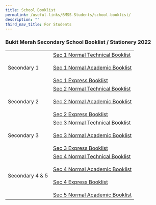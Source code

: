 ```yaml
---
title: School Booklist
permalink: /useful-links/BMSS-Students/school-booklist/
description: ""
third_nav_title: For Students
---
```


### Bukit Merah Secondary School Booklist / Stationery 2022

|  |  |
|---|---|
| Secondary 1 | [Sec 1 Normal Technical Booklist](/files/bl1.pdf)<br><br>[Sec 1 Normal Academic Booklist](/files/bl2.pdf)<br><br>[Sec 1 Express Booklist](/files/bl3.pdf) |
| Secondary 2 | [Sec 2 Normal Technical Booklist](/files/bl4.pdf) <br><br>[Sec 2 Normal Academic Booklist](/files/bl5.pdf)<br><br>[Sec 2 Express Booklist](/files/bl6.pdf) |
| Secondary 3 | [Sec 3 Normal Technical Booklist](/files/bl7.pdf)<br><br>[Sec 3 Normal Academic Booklist](/files/bl8.pdf)<br><br>[Sec 3 Express Booklist](/files/bl9.pdf) |
| Secondary 4 & 5 | [Sec 4 Normal Technical Booklist](/files/bl10.pdf)<br><br>[Sec 4 Normal Academic Booklist](/files/bl11.pdf)<br><br>[Sec 4 Express Booklist](/files/bl12.pdf)<br><br>[Sec 5 Normal Academic Booklist](/files/bl13.pdf) |